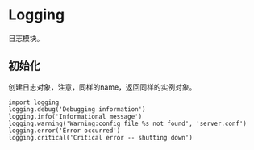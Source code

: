 # Logging
日志模块。


## 初始化
创建日志对象，注意，同样的name，返回同样的实例对象。


```
import logging
logging.debug('Debugging information')
logging.info('Informational message')
logging.warning('Warning:config file %s not found', 'server.conf')
logging.error('Error occurred')
logging.critical('Critical error -- shutting down')
```